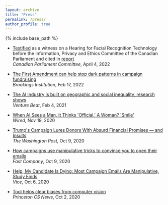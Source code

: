 ```yaml
---
layout: archive
title: "Press"
permalink: /press/
author_profile: true
---
```


{% include base_path %}

- <span style="color:CornflowerBlue">[Testified](https://www.ourcommons.ca/DocumentViewer/en/44-1/ETHI/meeting-15/notice)</span> as a witness on a Hearing for Facial Recognition Technology before the Information, Privacy and Ethics Committee of the Canadian Parliament and cited in <span style="color:CornflowerBlue">[report](https://www.ourcommons.ca/Content/Committee/441/ETHI/Reports/RP11948475/ethirp06/ethirp06-e.pdf)</span>  
	*Canadian Parliament Committee*, April 4, 2022

- <span style="color:CornflowerBlue">[The First Amendment can help stop dark patterns in campaign fundraising](https://www.brookings.edu/blog/techtank/2022/02/17/the-first-amendment-can-help-stop-dark-patterns-in-campaign-fundraising/)</span>  
	*Brookings Institution*, Feb 17, 2022

- <span style="color:CornflowerBlue">[The AI industry is built on geographic and social inequality, research shows](https://venturebeat.com/2021/02/04/the-ai-industry-is-built-on-geographic-and-social-inequality-research-shows/)</span>  
	*Venture Beat*, Feb 4, 2021

- <span style="color:CornflowerBlue">[When AI Sees a Man, It Thinks 'Official.' A Woman? 'Smile'](https://www.wired.com/story/ai-sees-man-thinks-official-woman-smile/)</span>  
	*Wired*, Nov 19, 2020

- <span style="color:CornflowerBlue">[Trump's Campaign Lures Donors With Absurd Financial Promises — and Insults](https://www.washingtonpost.com/outlook/trumps-campaign-lures-donors-with-absurd-financial-promises--and-insults/2020/10/09/ff3ea62c-08ef-11eb-9be6-cf25fb429f1a_story.html)</span>  
	*The Washington Post*, Oct 9, 2020

- <span style="color:CornflowerBlue">[How campaigns use manipulative tricks to convince you to open their emails](https://www.fastcompany.com/90560428/political-emails-trump-dark-patterns)</span>  
	*Fast Company*, Oct 9, 2020

- <span style="color:CornflowerBlue">[Help, My Candidate Is Dying: Most Campaign Emails Are Manipulative, Study Finds](https://www.vice.com/en/article/k7qm9y/campaign-political-emails-study-princeton-university)</span>  
	*Vice*, Oct 6, 2020

- <span style="color:CornflowerBlue">[Tool helps clear biases from computer vision](https://www.cs.princeton.edu/news/tool-helps-clear-biases-computer-vision)</span>  
	*Princeton CS News*, Oct 2, 2020



